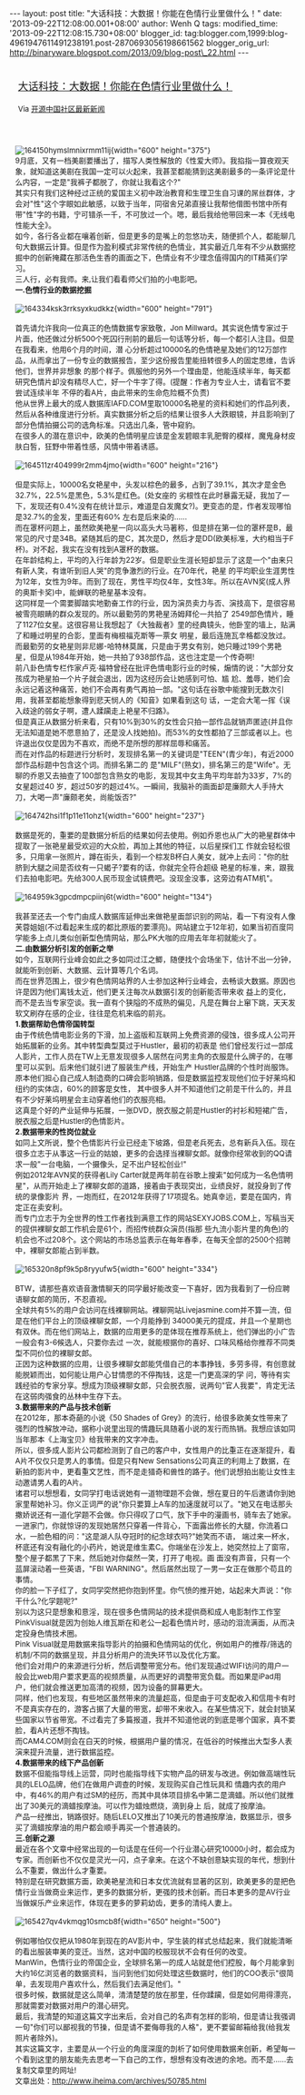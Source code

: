 --- layout: post title: "大话科技：大数据！你能在色情行业里做什么！"
date: '2013-09-22T12:08:00.001+08:00' author: Wenh Q tags:
modified\_time: '2013-09-22T12:08:15.730+08:00' blogger\_id:
tag:blogger.com,1999:blog-4961947611491238191.post-2870693056198661562
blogger\_orig\_url:
http://binaryware.blogspot.com/2013/09/blog-post\_22.html ---
<div style="margin: 10px; padding: 5px;">

<div style="font-size: 18px;">

[大话科技：大数据！你能在色情行业里做什么！](http://www.oschina.net/news/44335/big-data-in-porn-industry)

</div>

<div style="font-size: 13px;">

Via [开源中国社区最新新闻](http://www.oschina.net/?from=rss)

</div>

</div>

<div style="font-size: 13px; padding: 15px 0 10px 10px;">

![164150hymslmnixrmm11ij](http://static.oschina.net/uploads/img/201309/19075111_kIml.jpg){width="600"
height="375"}\
9月底，又有一档美剧要播出了，描写人类性解放的《性爱大师》。我掐指一算夜观天象，就知道这美剧在我国一定可以火起来，我甚至都能猜到这美剧最多的一条评论是什么内容，一定是"我裤子都脱了，你就让我看这个?"\
其实只有我们这种经过正统的爱国主义初中政治教育和生理卫生自习课的屌丝群体，才会对"性"这个字眼如此敏感，以致于当年，同宿舍兄弟直接让我帮他借图书馆中所有带"性"字的书籍，宁可错杀一千，不可放过一个。嗯，最后我给他带回来一本《无线电性能大全》。\
如今，各行各业都在嚷着创新，但是更多的是嘴上的忽悠功夫，随便抓个人，都能聊几句大数据云计算。但是作为盈利模式非常传统的色情业，其实最近几年有不少从数据挖掘中的创新掩藏在那活色生香的画面之下，色情业有不少理念值得国内的IT精英们学习。\
三人行，必有我师。来,让我们看看师父们拍的小电影吧。\
**一.色情行业的数据挖掘**\
\
![164334ksk3rrksyxkudkkz](http://static.oschina.net/uploads/img/201309/19075111_LAqQ.jpg){width="600"
height="791"}\
 \
首先请允许我向一位真正的色情数据专家致敬，Jon
Millward。其实说色情专家过于片面，他还做过分析500个死囚行刑前的最后一句话等分析，每一个都引人注目。但是在我看来，他用6个月的时间，潜
心分析超过10000名的色情艳星及她们的12万部作品，从而拿出了一份专业的数据报告，至少这份报告里能扭转很多人的固定思维，告诉他们，世界并非想象
的那个样子。佩服他的另外一个理由是，他能连续半年，每天都研究色情片却没有精尽人亡，好一个牛字了得。(提醒：作者为专业人士，请看官不要尝试连续半年
不停的看A片，由此带来的生命危险概不负责)\
他从世界上最大的成人数据库IAFD.COM里取10000名艳星的资料和她们的作品列表，然后从各种维度进行分析。真实数据分析之后的结果让很多人大跌眼镜，并且影响到了部分色情拍摄公司的选角标准。只选出几条，管中窥豹。\
在很多人的潜在意识中，欧美的色情明星应该是金发碧眼丰乳肥臀的模样，魔鬼身材皮肤白皙，狂野中带着性感，风情中带着诱惑。\
\
![164511zr404999r2mm4jmo](http://static.oschina.net/uploads/img/201309/19075111_vjt9.jpg){width="600"
height="216"}\
 \
但是实际上，10000名女艳星中，头发以棕色的最多，占到了39.1%，其次才是金色32.7%，22.5%是黑色，5.3%是红色。(处女座的
劣根性在此时暴露无疑，我加了一下，发现还有0.4%没有在统计显示，难道是白发魔女?)。更变态的是，作者发现哪怕是32.7%的金发，里面还有60%
左右是后来染的……\
而在罩杯问题上，虽然欧美艳星一向以高头大马著称，但是排在第一位的罩杯是B，最常见的尺寸是34B。紧随其后的是C，其次是D，然后才是DD(欧美标准，大约相当于F杯)。对不起，我实在没有找到A罩杯的数据。\
在年龄结构上，平均的入行年龄为22岁。但是职业生涯长短却显示了这是一个"由来只有新人笑，有谁听到旧人哭"的竞争激烈的行业。在70年代，艳星
的平均职业生涯男性为12年，女性为9年。而到了现在，男性平均仅4年，女性3年。所以在AVN奖(成人界的奥斯卡奖)中，能蝉联的艳星基本没有。\
这同样是一个需要脚踏实地勤奋工作的行业，因为演员卖力与否、演技高下，是很容易被雪亮眼睛的群众发现的。所以最勤劳的男艳星汤姆拜伦一共拍了
2549部色情片，睡了1127位女星。这很容易让我想起了《大独裁者》里的经典镜头，他卧室的墙上，贴满了和睡过明星的合影，里面有梅根福克斯等一票女
明星，最后连施瓦辛格都没放过。\
而最勤劳的女艳星则非尼娜-哈特林莫属，只是由于男女有别，她只睡过199个男艳星，但是从1984年开始，她一共拍了938部作品，这也注定是一个传奇啊!\
前八卦色情专栏作家卢克·福特曾经在批评色情电影行业的时候，煽情的说："大部分女孩成为艳星拍一个片子就会退出，因为这经历会让她感到可怕、尴
尬、羞辱，她们会永远记着这种痛苦，她们不会再有勇气再拍一部。"这句话在谷歌中能搜到无数次引用，我甚至都能想象得到悲天悯人的《知音》如果看到这句
话，一定会大笔一挥《误入歧途的弱女子啊，遭人蹂躏走上艳星不归路》。\
但是真正从数据分析来看，只有10%到30%的女性会只拍一部作品就销声匿迹(并且你无法知道是她不愿意拍了，还是没人找她拍)。而53%的女性都拍了三部或者以上。也许退出仅仅是因为不喜欢，而绝不是所想的那样屈辱和痛苦。\
而在对作品的标题进行分析时，发现排名第一的关键词是"TEEN"(青少年)，有近2000部作品标题中包含这个词。而排名第二的
是"MILF"(熟女)，排名第三的是"Wife"。无聊的乔恩又去抽查了100部包含熟女的电影，发现其中女主角平均年龄为33岁，7%的女星超过40
岁，超过50岁的超过4%。一瞬间，我脑补的画面却是廉颇大人手持大刀，大喝一声"廉颇老矣，尚能饭否?"\
\
![164742hsi1f1p11e11ohz1](http://static.oschina.net/uploads/img/201309/19075111_cUWG.jpg){width="600"
height="237"}\
 \
数据是死的，重要的是数据分析后的结果如何去使用。例如乔恩也从广大的艳星群体中提取了一张艳星最受欢迎的大众脸，再加上其他的特征，以后星探们工
作就会轻松很多，只用拿一张照片，蹲在街头，看到一个棕发B杯白人美女，就冲上去问："你的肚脐到大腿之间是否纹有一只蝎子?要有的话，你就完全符合超级
艳星的标准，来，跟我们去拍电影吧。先给300人民币现金试镜费吧。没现金没事，这旁边有ATM机"。\
\
![164959k3gpcdmpcpiinj6t](http://static.oschina.net/uploads/img/201309/19075111_t3E7.jpg){width="600"
height="134"}\
 \
我甚至还去一个专门由成人数据库延伸出来做艳星面部识别的网站，看一下有没有人像芙蓉姐姐(不过看起来生成的都比原版的要漂亮)。网站建立于12年初，如果当初百度同学能多上点儿类似创新型色情网站，那么PK大咖的应用去年年初就能火了。\
**二.由数据分析引发的创新之举**\
如今，互联网行业峰会如此之多如同过江之鲫，随便找个会场坐下，估计不出一分钟，就能听到创新、大数据、云计算等几个名词。\
而在世界范围上，很少有色情网站界的人士参加这种行业峰会，去畅谈大数据。原因也许是因为他们离钱太近，他们更关注每次从数据引发的创新能否带来收
益上的变化，而不是去当专家空谈。我一直有个狭隘的不成熟的偏见，凡是在舞台上窜下跳，天天发软文刷存在感的企业，往往是危机来临的前兆。\
**1.数据帮助色情帝国转型**\
由于传统色情电影业务的下滑，加上盗版和互联网上免费资源的侵蚀，很多成人公司开始拓展新的业务。其中转型典型莫过于Hustler，最初的初衷是
他们曾经发行过一部成人影片，工作人员在TW上无意发现很多人居然在问男主角的衣服是什么牌子的，在哪里可以买到。后来他们就引进了服装生产线，开始生产
Hustler品牌的个性时尚服饰。原本他们担心自己成人制造商的口碑会影响销路，但是数据监控发现他们位于好莱坞和纽约的实体店，60%的顾客是女性，
其中很多人并不知道他们之前是干什么的，并且有不少好莱坞明星会主动穿着他们的衣服亮相。\
这真是个好的产业延伸与拓展，一张DVD，脱衣服之前是Hustler的衬衫和短裙广告，脱衣服之后是Hustler的色情影片。\
**2.数据带来的性岗位就业**\
如同上文所说，整个色情影片行业已经走下坡路，但是老兵死去，总有新兵入伍。现在很多立志于从事这一行业的姑娘，更多的会选择当裸聊女郎。就像你经常收到的QQ请求一般"一台电脑，一个摄像头，足不出户轻松创业!"\
例如2012年AVN奖的获得者Lily
Carter就是两年前在谷歌上搜索"如何成为一名色情明星"，从而开始走上了裸聊女郎的道路，接着由于表现突出，业绩良好，就投身到了传统的录像影片
界，一炮而红，在2012年获得了17项提名。她真幸运，要是在国内，肯定正在卖安利。\
而专门立志于为全世界的性工作者找到满意工作的网站SEXYJOBS.COM上，写稿当天的提供裸聊女郎工作机会是61个，而招传统群众演员(指那
些九流小影片里的角色)的机会也不过208个。这个网站的市场总监表示在每年春季，在每天全部的2500个招聘中，裸聊女郎能占到半数。\
\
![165320n8pf9k5p8ryyufw5](http://static.oschina.net/uploads/img/201309/19075111_X5G9.jpg){width="600"
height="334"}\
 \
BTW，请那些喜欢语音激情聊天的同学最好能改变一下喜好，因为我看到了一份应聘语聊女郎的简历，不忍直视。\
全球共有5%的用户会访问在线裸聊网站。裸聊网站Livejasmine.com并不算一流，但是在他们平台上的顶级裸聊女郎，一个月能挣到
34000美元的提成，并且一个星期也有双休。而在他们网站上，数据的应用更多的是体现在推荐系统上，他们弹出的小广告一般会有3-6候选人，只要你去过
一次，就能根据你的喜好、口味风格给你推荐不同类型不同价位的裸聊女郎。\
正因为这种数据的应用，让很多裸聊女郎能凭借自己的本事挣钱，多劳多得，有创意就能脱颖而出，如何能让用户心甘情愿的不停掏钱，这是一门更高深的学
问，等待有实践经验的专家分享。想成为顶级裸聊女郎，只会脱衣服，说两句"官人我要"，肯定无法在这弱肉强食的丛林中生存下去。\
**3.数据带来的产品与技术创新**\
在2012年，那本奇葩的小说《50 Shades of
Grey》的流行，给很多欧美女性带来了强烈的性解放冲动，据称小说里出现的情趣玩具随着小说的发行而热销。我想应该如同当年那本《上海宝贝》给我带来的文字冲击。\
所以，很多成人影片公司都检测到了自己的客户中，女性用户的比重正在逐渐提升，看A片不仅仅只是男人的事情。但是只有New
Sensations公司真正的利用上了数据，在新拍的影片中，更看重文艺性，而不是走猎奇和兽性的路子。他们说想拍出能让女性主动邀请男人看的A片。\
诸君可以想想看，女同学打电话说她有一道物理题不会做，想在夏日的午后邀请你到她家里帮她补习。你义正词严的说"你只要算上A车的加速度就可以了。"她又在电话那头撒娇说还有一道化学题不会做。你只得叹了口气，放下手中的漫画书，骑车去了她家。\
一进家门，你就惊讶的发现她居然只穿着一件背心，下面露出修长的大腿，你流着口水，一脸色相的问："这是湖人队夺冠时的纪念球衣吗?"她笑而不语，
端过来一杯水，杯底还有没有融化的小药片，她说是维生素C。你端坐在沙发上，她突然拉上了窗帘，整个屋子都黑了下来，然后她对你粲然一笑，打开了电视。画
面没有声音，只有一个蓝屏滚动着一些英语，"FBI
WARNING"。然后居然出现了一男一女正在做那个苟且的事情。\
你的脸一下子红了，女同学突然把你抱到怀里。你气愤的推开她，站起来大声说："你干什么?化学题呢?"\
别以为这只是想象和意淫，现在很多色情网站的技术提供商和成人电影制作工作室PinkVisual就是因为创始人维瓦斯在和老公一起看色情片时，感动的泪流满面，从而决定投身色情技术圈。\
Pink
Visual就是用数据来指导影片的拍摄和色情网站的优化，例如用户的推荐/筛选的机制/不同的数据呈现，并且分析用户的流失环节以及优化方案。\
他们会对用户的来源进行分析，然后调整带宽分布。他们发现通过WIFI访问的用户一般会比web用户要求更高的视频质量，从而更好的调整带宽负载。而如果是iPad用户，他们就会推送更加高清的视频，因为设备的屏幕更大。\
同样，他们也发现，有些地区虽然带来的流量超高，但是由于可支配收入和信用卡有时不是真实存在的，游客占据了大量的带宽，却带不来收入。在某些情况下，就会封锁某些国家以节省带宽。不过看完了多篇报道，我并不知道他说的到底是哪个国家，真不要脸，看A片还想不掏钱。\
而CAM4.COM则会在白天的时候，根据用户量的情况，在低谷的时候推出大型多人表演来提升流量，进行数据监控。\
**4.数据带来的线下产品创新**\
数据不但能指导线上运营，同时也能指导线下实物产品的研发与改进。例如做高端性玩具的LELO品牌，他们在做用户调查的时候，发现购买自己性玩具和
情趣内衣的用户中，有46%的用户有过SM的经历，而其中具体项目排名中第二是滴蜡。所以他们就推出了30美元的滴蜡按摩油。可以作为蜡烛燃烧，滴到身上
后，就成了按摩油。\
产品一经推出，销路很好。随后LELO又推出了10美元的普通按摩油，数据显示，很多买了滴蜡按摩油的用户都会顺手再买一个普通装的。\
**三.创新之源**\
最近在各个文章中经常出现的一句话是在任何一个行业潜心研究10000小时，都会成为专家。而创新也不仅仅是灵光一闪，点子拿来。在这个不缺创意缺实现的年代，想到什么不重要，做出什么才重要。\
特别是在研究数据方面，欧美艳星流和日本女优流就有显著的区别，欧美更多的是把色情行业当做商业来运作，更多的数据分析，更强的技术创新。而日本更多的是AV行业当做娱乐产业来运作，体现在更多的萝莉幼齿，更多的清纯人妻上。\
\
![165427qv4vkmqg10smcb8f](http://static.oschina.net/uploads/img/201309/19075112_flA9.jpg){width="650"
height="500"}\
 \
例如哪怕仅仅把从1980年到现在的AV影片中，学生装的样式总结起来，我们就能清晰的看出服装审美的变迁。当然，这对中国的校服现状不会有任何的改变。\
ManWin，色情行业的帝国企业，全球排名第一的成人站就是他们控股，每个月能拿到大约16亿浏览者的数据资料，当问到他们如何处理这些数据时，他们的COO表示"很简单，去发现用户喜欢什么，然后我们去满足他们。"\
很多时候，数据就是这么简单，清清楚楚的放在那里，任你蹂躏，但是如何用得漂亮，那就需要对数据对用户的潜心研究。\
最后，我清楚的知道这篇文字出来后，会对自己的名声有怎样的影响，但是请让我强调一句"你们可以鄙视我的节操，但是请不要侮辱我的人格"，更不要留邮箱给我(给我发照片者除外)。\
其实这篇文字，主要是从一个行业的角度深度的剖析了如何使用数据来创新，希望每一个看到这里的朋友能先去思考一下自己的工作，想想有没有改进的余地。而不是……去复制文章里的网址!\
文章出处：<http://www.iheima.com/archives/50785.html>

</div>
